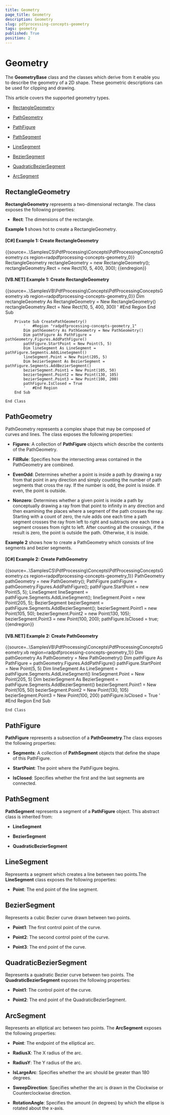 ```yaml
---
title: Geometry
page_title: Geometry
description: Geometry
slug: pdfprocessing-concepts-geometry
tags: geometry
published: True
position: 2
---
```


# Geometry



The __GeometryBase__ class and the classes which derive from it enable you to describe the geometry of a 2D shape. These geometric descriptions can be used for clipping and drawing.
      

This article covers the supported geometry types.
      

* [RectangleGeometry](#rectanglegeometry)

* [PathGeometry](#pathgeometry)

* [PathFigure](#pathfigure)

* [PathSegment](#pathsegment)

* [LineSegment](#linesegment)

* [BezierSegment](#beziersegment)

* [QuadraticBezierSegment](#quadraticbeziersegment)

* [ArcSegment](#arcsegment)

## RectangleGeometry

__RectangleGeometry__ represents a two-dimensional rectangle. The class exposes the following properties:
        

* __Rect__: The dimensions of the rectangle.
            

__Example 1__ shows hot to create a RectangleGeometry.
        

#### __[C#] Example 1: Create RectangleGeometry__

{{source=..\SamplesCS\PdfProcessing\Concepts\PdfProcessingConceptsGeometry.cs region=radpdfprocessing-concepts-geometry_0}}
	            RectangleGeometry rectangleGeometry = new RectangleGeometry();
	            rectangleGeometry.Rect = new Rect(10, 5, 400, 300);
	{{endregion}}



#### __[VB.NET] Example 1: Create RectangleGeometry__

{{source=..\SamplesVB\PdfProcessing\Concepts\PdfProcessingConceptsGeometry.vb region=radpdfprocessing-concepts-geometry_0}}
	        Dim rectangleGeometry As RectangleGeometry = New RectangleGeometry()
	        rectangleGeometry.Rect = New Rect(10, 5, 400, 300)
	        '	#End Region
	    End Sub
	
	    Private Sub CreatePathGeometry()
	        '	#Region "radpdfprocessing-concepts-geometry_1"
	        Dim pathGeometry As PathGeometry = New PathGeometry()
	        Dim pathFigure As PathFigure = pathGeometry.Figures.AddPathFigure()
	        pathFigure.StartPoint = New Point(5, 5)
	        Dim lineSegment As LineSegment = pathFigure.Segments.AddLineSegment()
	        lineSegment.Point = New Point(205, 5)
	        Dim bezierSegment As BezierSegment = pathFigure.Segments.AddBezierSegment()
	        bezierSegment.Point1 = New Point(105, 50)
	        bezierSegment.Point2 = New Point(130, 105)
	        bezierSegment.Point3 = New Point(100, 200)
	        pathFigure.IsClosed = True
	        '	#End Region
	    End Sub
	
	End Class



## PathGeometry

PathGeometry represents a complex shape that may be composed of curves and lines. The class exposes the following properties:
        

* __Figures__: A collection of __PathFigure__ objects which describe the contents of the PathGeometry.
            

* __FillRule__: Specifies how the intersecting areas contained in the PathGeometry are combined.
            

* __EvenOdd__: Determines whether a point is inside a path by drawing a ray from that point in any direction and simply counting the number of path segments that cross the ray. If the number is odd, the point is inside. If even, the point is outside.
                

* __Nonzero__: Determines whether a given point is inside a path by conceptually drawing a ray from that point to infinity in any direction and then examining the places where a segment of the path crosses the ray. Starting with a count of zero, the rule adds one each time a path segment crosses the ray from left to right and subtracts one each time a segment crosses from right to left. After counting all the crossings, if the result is zero, the point is outside the path. Otherwise, it is inside.
                

__Example 2__ shows how to create a PathGeometry which consists of line segments and bezier segments.
        

#### __[C#] Example 2: Create PathGeometry__

{{source=..\SamplesCS\PdfProcessing\Concepts\PdfProcessingConceptsGeometry.cs region=radpdfprocessing-concepts-geometry_1}}
	            PathGeometry pathGeometry = new PathGeometry();
	            PathFigure pathFigure = pathGeometry.Figures.AddPathFigure();
	            pathFigure.StartPoint = new Point(5, 5);
	            LineSegment lineSegment = pathFigure.Segments.AddLineSegment();
	            lineSegment.Point = new Point(205, 5);
	            BezierSegment bezierSegment = pathFigure.Segments.AddBezierSegment();
	            bezierSegment.Point1 = new Point(105, 50);
	            bezierSegment.Point2 = new Point(130, 105);
	            bezierSegment.Point3 = new Point(100, 200);
	            pathFigure.IsClosed = true;
	{{endregion}}



#### __[VB.NET] Example 2: Create PathGeometry__

{{source=..\SamplesVB\PdfProcessing\Concepts\PdfProcessingConceptsGeometry.vb region=radpdfprocessing-concepts-geometry_1}}
	        Dim pathGeometry As PathGeometry = New PathGeometry()
	        Dim pathFigure As PathFigure = pathGeometry.Figures.AddPathFigure()
	        pathFigure.StartPoint = New Point(5, 5)
	        Dim lineSegment As LineSegment = pathFigure.Segments.AddLineSegment()
	        lineSegment.Point = New Point(205, 5)
	        Dim bezierSegment As BezierSegment = pathFigure.Segments.AddBezierSegment()
	        bezierSegment.Point1 = New Point(105, 50)
	        bezierSegment.Point2 = New Point(130, 105)
	        bezierSegment.Point3 = New Point(100, 200)
	        pathFigure.IsClosed = True
	        '	#End Region
	    End Sub
	
	End Class



## PathFigure

__PathFigure__ represents a subsection of a __PathGeometry__.The class exposes the following properties:
        

* __Segments__: A collection of __PathSegment__ objects that define the shape of this PathFigure.
            

* __StartPoint__: The point where the PathFigure begins.
            

* __IsClosed__: Specifies whether the first and the last segments are connected.
            

## PathSegment

__PathSegment__ represents a segment of a __PathFigure__ object. This abstract class is inherited from:
        

* __LineSegment__

* __BezierSegment__

* __QuadraticBezierSegment__

## LineSegment

Represents a segment which creates a line between two points.The __LineSegment__ class exposes the following properties:
        

* __Point__: The end point of the line segment.
            

## BezierSegment

Represents a cubic Bezier curve drawn between two points.
        

* __Point1__: The first control point of the curve.
            

* __Point2__: The second control point of the curve.
            

* __Point3__: The end point of the curve.
            

## QuadraticBezierSegment

Represents a quadratic Bezier curve between two points. The __QuadraticBezierSegment__ exposes the following properties:
        

* __Point1__: The control point of the curve.
            

* __Point2__: The end point of the QuadraticBezierSegment.
            

## ArcSegment

Represents an elliptical arc between two points. The __ArcSegment__ exposes the following properties:
        

* __Point__: The endpoint of the elliptical arc.
            

* __RadiusX__: The X radius of the arc.
            

* __RadiusY__: The Y radius of the arc.
            

* __IsLargeArc__: Specifies whether the arc should be greater than 180 degrees.
            

* __SweepDirection__: Specifies whether the arc is drawn in the Clockwise or Counterclockwise direction.
            

* __RotationAngle__: Specifies the amount (in degrees) by which the ellipse is rotated about the x-axis.
            
